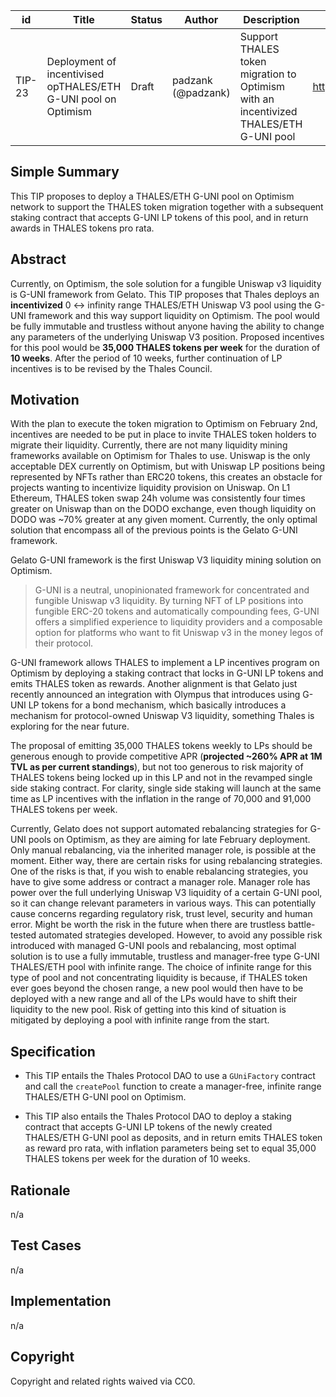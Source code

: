 | id | Title | Status | Author | Description | Discussions to | Created |
| ----------- | ----------- | ----------- | ----------- | ----------- | ----------- | ----------- |
| TIP-23 | Deployment of incentivised opTHALES/ETH G-UNI pool on Optimism  | Draft | padzank (@padzank) | Support THALES token migration to Optimism with an incentivized THALES/ETH G-UNI pool | https://discord.gg/rPpPcMXSeU | 2022-01-22
 
## Simple Summary
 
This TIP proposes to deploy a THALES/ETH G-UNI pool on Optimism network to support the THALES token migration together with a subsequent staking contract that accepts G-UNI LP tokens of this pool, and in return awards in THALES tokens pro rata.
 
## Abstract
 
 Currently, on Optimism, the sole solution for a fungible Uniswap v3 liquidity is G-UNI framework from Gelato. This TIP proposes that Thales deploys an **incentivized** 0 <-> infinity range THALES/ETH Uniswap V3 pool using the G-UNI framework and this way support liquidity on Optimism. The pool would be fully immutable and trustless without anyone having the ability to change any parameters of the underlying Uniswap V3 position.
 Proposed incentives for this pool would be **35,000 THALES tokens per week** for the duration of **10 weeks**. After the period of 10 weeks, further continuation of LP incentives is to be revised by the Thales Council.

## Motivation
 
With the plan to execute the token migration to Optimism on February 2nd, incentives are needed to be put in place to invite THALES token holders to migrate their liquidity. Currently, there are not many liquidity mining frameworks available on Optimism for Thales to use. Uniswap is the only acceptable DEX currently on Optimism, but with Uniswap LP positions being represented by NFTs rather than ERC20 tokens, this creates an obstacle for projects wanting to incentivize liquidity provision on Uniswap. On L1 Ethereum, THALES token swap 24h volume was consistently four times greater on Uniswap than on the DODO exchange, even though liquidity on DODO was ~70% greater at any given moment. Currently, the only optimal solution that encompass all of the previous points is the Gelato G-UNI framework. 

Gelato G-UNI framework is the first Uniswap V3 liquidity mining solution on Optimism. 
> G-UNI is a neutral, unopinionated framework for concentrated and fungible  Uniswap v3 liquidity. By turning NFT of LP positions into fungible ERC-20 tokens and automatically compounding fees, G-UNI offers a simplified experience to liquidity providers and a composable option for platforms who want to fit Uniswap v3 in the money legos of their protocol.  

G-UNI framework allows THALES to implement a LP incentives program on Optimism by deploying a staking contract that locks in G-UNI LP tokens and emits THALES token as rewards. Another alignment is that Gelato just recently announced an integration with Olympus that introduces using G-UNI LP tokens for a bond mechanism, which basically introduces a mechanism for protocol-owned Uniswap V3 liquidity, something Thales is exploring for the near future.

The proposal of emitting 35,000 THALES tokens weekly to LPs should be generous enough to provide competitive APR (**projected ~260% APR at 1M TVL as per current standings**), but not too generous to risk majority of THALES tokens being locked up in this LP and not in the revamped single side staking contract. For clarity, single side staking will launch at the same time as LP incentives with the inflation in the range of 70,000 and 91,000 THALES tokens per week. 

Currently, Gelato does not support automated rebalancing strategies for G-UNI pools on Optimism, as they are aiming for late February deployment. Only manual rebalancing, via the inherited manager role, is possible at the moment.  Either way, there are certain risks for using rebalancing strategies. One of the risks is that, if you wish to enable rebalancing strategies, you have to give some address or contract a manager role. Manager role has power over the full underlying Uniswap V3 liquidity of a certain G-UNI pool, so it can change relevant parameters in various ways. This can potentially cause concerns regarding regulatory risk, trust level, security and human error. Might be worth the risk in the future when there are trustless battle-tested automated strategies developed. However, to avoid any possible risk introduced with managed G-UNI pools and rebalancing, most optimal solution is to use a fully immutable, trustless and manager-free type G-UNI THALES/ETH pool with infinite range. The choice of infinite range for this type of pool and not concentrating liquidity is because, if THALES token ever goes beyond the chosen range, a new pool would then have to be deployed with a new range and all of the LPs would have to shift their liquidity to the new pool. Risk of getting into this kind of situation is mitigated by deploying a pool with infinite range from the start.


## Specification
 
  - This TIP entails the Thales Protocol DAO to use a `GUniFactory` contract and call the `createPool` function to create a manager-free, infinite range THALES/ETH G-UNI pool on Optimism.

 - This TIP also entails the Thales Protocol DAO to deploy a staking contract that accepts G-UNI LP tokens of the newly created THALES/ETH G-UNI pool as deposits, and in return emits THALES token as reward pro rata, with inflation parameters being set to equal 35,000 THALES tokens per week for the duration of 10 weeks.
 
## Rationale
 
n/a
 
## Test Cases
 
n/a
 
## Implementation
 
n/a
 
## Copyright
 
Copyright and related rights waived via CC0.
